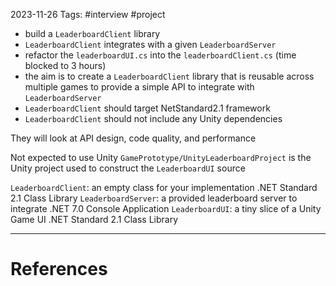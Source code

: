 2023-11-26
Tags: #interview #project

- build a `LeaderboardClient` library
- `LeaderboardClient` integrates with a given `LeaderboardServer`
- refactor the `leaderboardUI.cs` into the `leaderboardClient.cs` (time blocked to 3 hours)
- the aim is to create a `LeaderboardClient` library that is reusable across multiple games to provide a simple API to integrate with `LeaderboardServer`
- `LeaderboardClient` should target NetStandard2.1 framework
- `LeaderboardClient` should not include any Unity dependencies

They will look at API design, code quality, and performance

Not expected to use Unity
`GamePrototype/UnityLeaderboardProject` is the Unity project used to construct the `LeaderboardUI` source

`LeaderboardClient`: an empty class for your implementation
	.NET Standard 2.1
	Class Library
`LeaderboardServer`: a provided leaderboard server to integrate
	.NET 7.0
	Console Application
`LeaderboardUI`: a tiny slice of a Unity Game UI
	.NET Standard 2.1
	Class Library



---
# References
